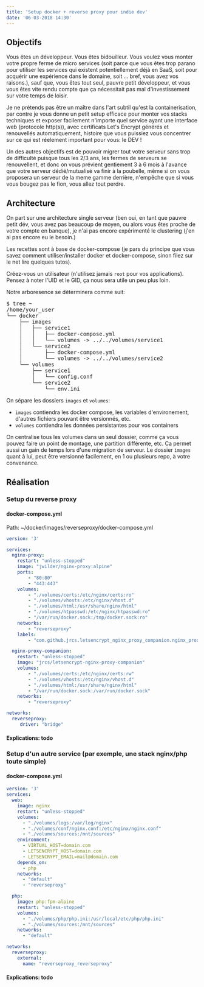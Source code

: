```yaml
---
title: 'Setup docker + reverse proxy pour indie dev'
date: '06-03-2018 14:30'
---
```


## Objectifs
Vous êtes un développeur. Vous êtes bidouilleur. Vous voulez vous monter votre propre ferme de micro services (soit parce que vous êtes trop parano pour utiliser les services qui existent potentiellement déjà en SaaS, soit pour acquérir une expérience dans le domaine, soit ... bref, vous avez vos raisons.), sauf que, vous êtes tout seul, pauvre petit développeur, et vous vous êtes vite rendu compte que ça nécessitait pas mal d'investissement sur votre temps de loisir.

Je ne prétends pas être un maître dans l'art subtil qu'est la containerisation, par contre je vous donne un petit setup efficace pour monter vos stacks techniques et exposer facilement n'importe quel service ayant une interface web (protocole http(s)), avec certificats Let's Encrypt générés et renouvellés automatiquement, histoire que vous puissiez vous concentrer sur ce qui est réelement important pour vous: le DEV !

Un des autres objectifs est de pouvoir migrer tout votre serveur sans trop de difficulté puisque tous les 2/3 ans, les fermes de serveurs se renouvellent, et donc on vous prévient gentiement 3 à 6 mois à l'avance que votre serveur dédié/mutualisé va finir à la poubelle, même si on vous proposera un serveur de la meme gamme derrière, n'empêche que si vous vous bougez pas le fion, vous allez tout perdre.

## Architecture
On part sur une architecture single serveur (ben oui, en tant que pauvre petit dév, vous avez pas beaucoup de moyen, ou alors vous êtes proche de votre compte en banque), je n'ai pas encore expérimenté le clustering (j'en ai pas encore eu le besoin.)

Les recettes sont à base de docker-compose (je pars du principe que vous savez comment utiliser/installer docker et docker-compose, sinon filez sur le net lire quelques tutos).

Créez-vous un utilisateur (n'utilisez jamais `root` pour vos applications). Pensez à noter l'UID et le GID, ça nous sera utile un peu plus loin.

Notre arboresence se déterminera comme suit:
<pre>
$ tree ~
/home/your_user
└── docker
    ├── images
    │   ├── service1
    │   │   ├── docker-compose.yml
    │   │   └── volumes -> ../../volumes/service1
    │   └── service2
    │       ├── docker-compose.yml
    │       └── volumes -> ../../volumes/service2
    └── volumes
        ├── service1
        │   └── config.conf
        └── service2
            └── env.ini
</pre>

On sépare les dossiers `images` et `volumes`:
* `images` contiendra les docker compose, les variables d'environement, d'autres fichiers pouvant être versionnés, etc.
* `volumes` contiendra les données persistantes pour vos containers

On centralise tous les volumes dans un seul dossier, comme ça vous pouvez faire un point de montage, une partition différente, etc. Ca permet aussi un gain de temps lors d'une migration de serveur.
Le dossier `images` quant à lui, peut être versionné facilement, en 1 ou plusieurs repo, à votre convenance.

## Réalisation

### Setup du reverse proxy

#### docker-compose.yml
Path: ~/docker/images/reverseproxy/docker-compose.yml

```yaml
version: '3'

services:
  nginx-proxy:
    restart: "unless-stopped"
    image: "jwilder/nginx-proxy:alpine"
    ports:
        - "80:80"
        - "443:443"
    volumes:
        - "./volumes/certs:/etc/nginx/certs:ro"
        - "./volumes/vhosts:/etc/nginx/vhost.d"
        - "./volumes/html:/usr/share/nginx/html"
        - "./volumes/htpasswd:/etc/nginx/htpasswd:ro"
        - "/var/run/docker.sock:/tmp/docker.sock:ro"
    networks:
        - "reverseproxy"
    labels:
        - "com.github.jrcs.letsencrypt_nginx_proxy_companion.nginx_proxy"

  nginx-proxy-companion:
    restart: "unless-stopped"
    image: "jrcs/letsencrypt-nginx-proxy-companion"
    volumes:
        - "./volumes/certs:/etc/nginx/certs:rw"
        - "./volumes/vhosts:/etc/nginx/vhost.d"
        - "./volumes/html:/usr/share/nginx/html"
        - "/var/run/docker.sock:/var/run/docker.sock"
    networks:
        - "reverseproxy"

networks:
  reverseproxy:
     driver: "bridge"
```

#### Explications: todo

### Setup d'un autre service (par exemple, une stack nginx/php toute simple)

#### docker-compose.yml

```yaml
version: '3'
services:
  web:
    image: nginx
    restart: "unless-stopped"
    volumes:
      - "./volumes/logs:/var/log/nginx"
      - "./volumes/conf/nginx.conf:/etc/nginx/nginx.conf"
      - "./volumes/sources:/mnt/sources"
    environment:
      - VIRTUAL_HOST=domain.com
      - LETSENCRYPT_HOST=domain.com
      - LETSENCRYPT_EMAIL=mail@domain.com
    depends_on:
      - php
    networks:
      - "default"
      - "reverseproxy"

  php:
    image: php:fpm-alpine
    restart: "unless-stopped"
    volumes:
      - "./volumes/php/php.ini:/usr/local/etc/php/php.ini"
      - "./volumes/sources:/mnt/sources"
    networks:
      - "default"

networks:
  reverseproxy:
    external:
      name: "reverseproxy_reverseproxy"
```

#### Explications: todo
